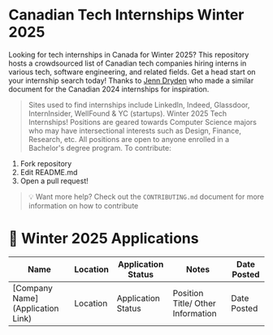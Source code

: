 # Canadian Tech Internships Winter 2025

Looking for tech internships in Canada for Winter 2025? This repository hosts a crowdsourced list of Canadian tech companies hiring interns in various tech, software engineering, and related fields. Get a head start on your internship search today! Thanks to [Jenn Dryden](https://github.com/jenndryden/Canadian-Tech-Internships-Summer-2024) who made a similar document for the Canadian 2024 internships for inspiration.
 
> Sites used to find internships include LinkedIn, Indeed, Glassdoor, InternInsider, WellFound & YC (startups).
Winter 2025 Tech Internships!
> Positions are geared towards Computer Science majors who may have intersectional interests such as Design, Finance, Research, etc. All positions are open to anyone enrolled in a Bachelor's degree program.
To contribute:

1.  Fork repository
2.  Edit README.md
3.  Open a pull request!

> 💡 Want more help? Check out the `CONTRIBUTING.md` document for more information on how to contribute

# 🎉 Winter 2025 Applications 


| Name | Location | Application Status | Notes | Date Posted |
| ---- | -------- | ----------------- | ----- | ----------- |
| [Company Name](Application Link) |Location | Application Status | Position Title/ Other Information | Date Posted |
